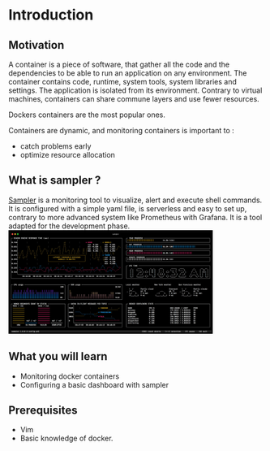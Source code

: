 
# Introduction
## Motivation
A container is a piece of software, that gather all the code and the dependencies to be able to run an application on any environment. The container contains code, runtime, system tools, system libraries and settings. The application is isolated from its environment. 
Contrary to virtual machines, containers can share commune layers and use fewer resources.

Dockers containers are the most popular ones. 

Containers are dynamic, and monitoring containers is important to :
- catch problems early
- optimize resource allocation
  
## What is sampler ? 
[Sampler](https://sampler.dev/) is a monitoring tool to visualize, alert and execute shell commands. It is configured with a simple yaml file, is serverless and easy to set up, contrary to more advanced system like Prometheus with Grafana. 
It is a tool adapted for the development phase.
<br>
<img src="assets/demo.jpg" width="80%">

## What you will learn 
- Monitoring docker containers
- Configuring a basic dashboard with sampler

## Prerequisites
- Vim
- Basic knowledge of docker. 


